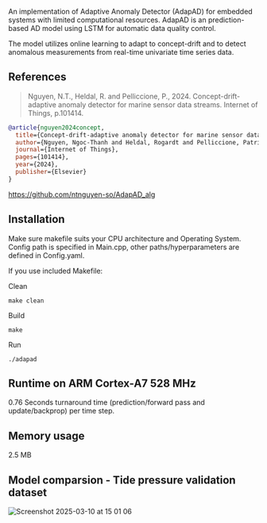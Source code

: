 An implementation of Adaptive Anomaly Detector (AdapAD) for embedded systems with limited computational resources. AdapAD is an prediction-based AD model using LSTM for automatic data quality control.

The model utilizes online learning to adapt to concept-drift and to detect anomalous measurements from real-time univariate time series data.


## References
> Nguyen, N.T., Heldal, R. and Pelliccione, P., 2024. Concept-drift-adaptive anomaly detector for marine sensor data streams. Internet of Things, p.101414.

```bibtex
@article{nguyen2024concept,
  title={Concept-drift-adaptive anomaly detector for marine sensor data streams},
  author={Nguyen, Ngoc-Thanh and Heldal, Rogardt and Pelliccione, Patrizio},
  journal={Internet of Things},
  pages={101414},
  year={2024},
  publisher={Elsevier}
}
```
https://github.com/ntnguyen-so/AdapAD_alg

## Installation

Make sure makefile suits your CPU architecture and Operating System. Config path is specified in Main.cpp, other paths/hyperparameters are defined in Config.yaml. 

If you use included Makefile:

Clean
```
make clean
```
Build
```
make
```
Run
```
./adapad
```

## Runtime on ARM Cortex-A7 528 MHz

0.76 Seconds turnaround time (prediction/forward pass and update/backprop) per time step.

## Memory usage

2.5 MB


## Model comparsion - Tide pressure validation dataset
![Screenshot 2025-03-10 at 15 01 06](https://github.com/user-attachments/assets/ff04a6e6-28ca-4393-af57-b29c016c7a55)
